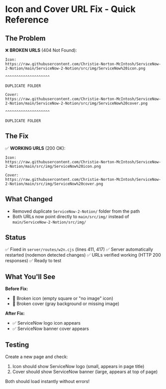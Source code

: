 # Icon and Cover URL Fix - Quick Reference

## The Problem
❌ **BROKEN URLS** (404 Not Found):
```
Icon:
https://raw.githubusercontent.com/Christie-Norton-McIntosh/ServiceNow-2-Notion/main/ServiceNow-2-Notion/src/img/ServiceNow%20icon.png
                                                                                  ^^^^^^^^^^^^^^^^^^^^
                                                                                  DUPLICATE FOLDER

Cover:
https://raw.githubusercontent.com/Christie-Norton-McIntosh/ServiceNow-2-Notion/main/ServiceNow-2-Notion/src/img/ServiceNow%20cover.png
                                                                                  ^^^^^^^^^^^^^^^^^^^^
                                                                                  DUPLICATE FOLDER
```

## The Fix
✅ **WORKING URLS** (200 OK):
```
Icon:
https://raw.githubusercontent.com/Christie-Norton-McIntosh/ServiceNow-2-Notion/main/src/img/ServiceNow%20icon.png

Cover:
https://raw.githubusercontent.com/Christie-Norton-McIntosh/ServiceNow-2-Notion/main/src/img/ServiceNow%20cover.png
```

## What Changed
- Removed duplicate `ServiceNow-2-Notion/` folder from the path
- Both URLs now point directly to `main/src/img/` instead of `main/ServiceNow-2-Notion/src/img/`

## Status
✅ Fixed in `server/routes/w2n.cjs` (lines 411, 417)
✅ Server automatically restarted (nodemon detected changes)
✅ URLs verified working (HTTP 200 responses)
✅ Ready to test

## What You'll See
**Before Fix:**
- 🚫 Broken icon (empty square or "no image" icon)
- 🚫 Broken cover (gray background or missing image)

**After Fix:**
- ✅ ServiceNow logo icon appears
- ✅ ServiceNow banner cover appears

## Testing
Create a new page and check:
1. Icon should show ServiceNow logo (small, appears in page title)
2. Cover should show ServiceNow banner (large, appears at top of page)

Both should load instantly without errors!

